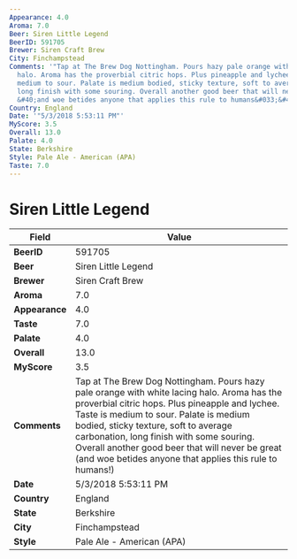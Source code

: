 ```yaml
---
Appearance: 4.0
Aroma: 7.0
Beer: Siren Little Legend
BeerID: 591705
Brewer: Siren Craft Brew
City: Finchampstead
Comments: '"Tap at The Brew Dog Nottingham. Pours hazy pale orange with white lacing
  halo. Aroma has the proverbial citric hops. Plus pineapple and lychee. Taste is
  medium to sour. Palate is medium bodied, sticky texture, soft to average carbonation,
  long finish with some souring. Overall another good beer that will never be great
  &#40;and woe betides anyone that applies this rule to humans&#033;&#41;"'
Country: England
Date: '"5/3/2018 5:53:11 PM"'
MyScore: 3.5
Overall: 13.0
Palate: 4.0
State: Berkshire
Style: Pale Ale - American (APA)
Taste: 7.0
---
```


# Siren Little Legend

| Field         | Value |
|---------------|-------|
| **BeerID** | 591705 |
| **Beer** | Siren Little Legend |
| **Brewer** | Siren Craft Brew |
| **Aroma** | 7.0 |
| **Appearance** | 4.0 |
| **Taste** | 7.0 |
| **Palate** | 4.0 |
| **Overall** | 13.0 |
| **MyScore** | 3.5 |
| **Comments** | Tap at The Brew Dog Nottingham. Pours hazy pale orange with white lacing halo. Aroma has the proverbial citric hops. Plus pineapple and lychee. Taste is medium to sour. Palate is medium bodied, sticky texture, soft to average carbonation, long finish with some souring. Overall another good beer that will never be great &#40;and woe betides anyone that applies this rule to humans&#033;&#41; |
| **Date** | 5/3/2018 5:53:11 PM |
| **Country** | England |
| **State** | Berkshire |
| **City** | Finchampstead |
| **Style** | Pale Ale - American (APA) |
